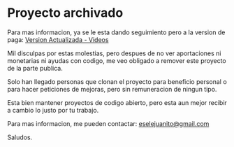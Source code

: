 # Proyecto archivado

Para mas informacion, ya se le esta dando seguimiento pero a la version de paga:
[Version Actualizada - Videos](https://www.youtube.com/playlist?list=PLqVrR-SuOVmUc9G-odqsbwdLrYEtlCM4F)

Mil disculpas por estas molestias, pero despues de no ver aportaciones ni monetarias ni ayudas con codigo, me veo obligado a remover este proyecto de la parte publica. 

Solo han llegado personas que clonan el proyecto para beneficio personal o para hacer peticiones de mejoras, pero sin remuneracion de ningun tipo.

Esta bien mantener proyectos de codigo abierto, pero esta aun mejor recibir a cambio lo justo por tu trabajo. 

Para mas informacion, me pueden contactar:
eselejuanito@gmail.com

Saludos.